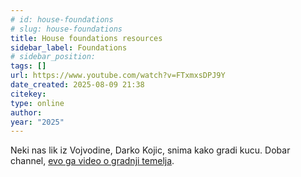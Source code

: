 ```yaml
---
# id: house-foundations
# slug: house-foundations
title: House foundations resources
sidebar_label: Foundations
# sidebar_position:
tags: []
url: https://www.youtube.com/watch?v=FTxmxsDPJ9Y
date_created: 2025-08-09 21:38
citekey: 
type: online
author: 
year: "2025"
---
```

Neki nas lik iz Vojvodine, Darko Kojic, snima kako gradi kucu. Dobar channel, [evo ga video o gradnji temelja](https://www.youtube.com/watch?v=FTxmxsDPJ9Y).